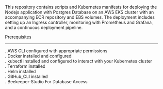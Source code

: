 This repository contains scripts and Kubernetes manifests for deploying the Nodejs application with Postgres Database on an AWS EKS cluster with an accompanying ECR repository and EBS volumes. The deployment includes setting up an Ingress controller, monitoring with Prometheus and Grafana, and a continuous deployment pipeline.

Prerequisites
__________________________________________________________________________________________________________________________________________________________________________________________________________________
. AWS CLI configured with appropriate permissions	                                                                                                                                                                     
. Docker installed and configured	                                                                                                                                                                                     
. kubectl installed and configured to interact with your Kubernetes cluster	                                                                                                                                           
. Terraform installed                                                                                                                                                                                                 	                                                                                                                                                                                                                    
. Helm installed                                                                                                                                                                                                      	                                                                                                                                                                                                                   
. GitHub_CLI installed	                                                                                                                                                                                                                                                                                                                                                                                                                    
. Beekeeper-Studio For Database Access
